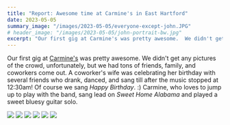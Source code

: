 ```yaml
---
title: "Report: Awesome time at Carmine's in East Hartford"
date: 2023-05-05
summary_image: "/images/2023-05-05/everyone-except-john.JPG"
# header_image: "/images/2023-05-05/john-portrait-bw.jpg"
excerpt: "Our first gig at Carmine's was pretty awesome.  We didn't get any pictures of the crowd, unfortunately, but we had tons of friends, family, and coworkers come out."
---
```


Our first gig at [Carmine's](http://www.carmines389.com/) was pretty awesome.
We didn't get any pictures of the crowd, unfortunately, but we had tons of friends, family, and coworkers come out.
A coworker's wife was celebrating her birthday with several friends who drank, danced, and sang till after the music stopped at 12:30am!
Of course we sang *Happy Birthday*. :)
Carmine, who loves to jump up to play with the band, sang lead on *Sweet Home Alabama* and played a sweet bluesy guitar solo.

<div class="gallery" data-columns="3">
	<img src="/images/2023-05-05/everyone-except-john.JPG">
	<img src="/images/2023-05-05/mark-smiling.jpg">
	<img src="/images/2023-05-05/mike-singing.jpg">
	<img src="/images/2023-05-05/ed-portrait.jpg">
	<img src="/images/2023-05-05/adam-screaming.jpg">
	<img src="/images/2023-05-05/john-portrait.jpg">
</div>

